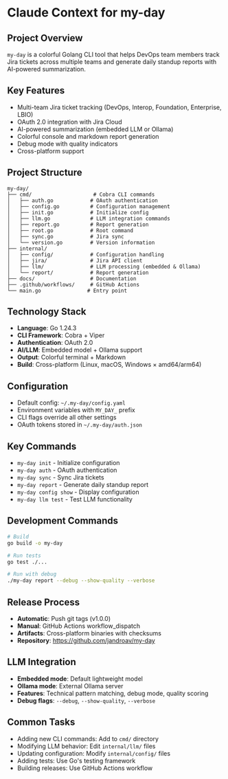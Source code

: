 # Claude Context for my-day

## Project Overview
`my-day` is a colorful Golang CLI tool that helps DevOps team members track Jira tickets across multiple teams and generate daily standup reports with AI-powered summarization.

## Key Features
- Multi-team Jira ticket tracking (DevOps, Interop, Foundation, Enterprise, LBIO)
- OAuth 2.0 integration with Jira Cloud
- AI-powered summarization (embedded LLM or Ollama)
- Colorful console and markdown report generation
- Debug mode with quality indicators
- Cross-platform support

## Project Structure
```
my-day/
├── cmd/                    # Cobra CLI commands
│   ├── auth.go            # OAuth authentication
│   ├── config.go          # Configuration management
│   ├── init.go            # Initialize config
│   ├── llm.go             # LLM integration commands
│   ├── report.go          # Report generation
│   ├── root.go            # Root command
│   ├── sync.go            # Jira sync
│   └── version.go         # Version information
├── internal/
│   ├── config/            # Configuration handling
│   ├── jira/              # Jira API client
│   ├── llm/               # LLM processing (embedded & Ollama)
│   └── report/            # Report generation
├── docs/                  # Documentation
├── .github/workflows/     # GitHub Actions
└── main.go               # Entry point
```

## Technology Stack
- **Language**: Go 1.24.3
- **CLI Framework**: Cobra + Viper
- **Authentication**: OAuth 2.0
- **AI/LLM**: Embedded model + Ollama support
- **Output**: Colorful terminal + Markdown
- **Build**: Cross-platform (Linux, macOS, Windows × amd64/arm64)

## Configuration
- Default config: `~/.my-day/config.yaml`
- Environment variables with `MY_DAY_` prefix
- CLI flags override all other settings
- OAuth tokens stored in `~/.my-day/auth.json`

## Key Commands
- `my-day init` - Initialize configuration
- `my-day auth` - OAuth authentication
- `my-day sync` - Sync Jira tickets
- `my-day report` - Generate daily standup report
- `my-day config show` - Display configuration
- `my-day llm test` - Test LLM functionality

## Development Commands
```bash
# Build
go build -o my-day

# Run tests
go test ./...

# Run with debug
./my-day report --debug --show-quality --verbose
```

## Release Process
- **Automatic**: Push git tags (v1.0.0)
- **Manual**: GitHub Actions workflow_dispatch
- **Artifacts**: Cross-platform binaries with checksums
- **Repository**: https://github.com/jandroav/my-day

## LLM Integration
- **Embedded mode**: Default lightweight model
- **Ollama mode**: External Ollama server
- **Features**: Technical pattern matching, debug mode, quality scoring
- **Debug flags**: `--debug`, `--show-quality`, `--verbose`

## Common Tasks
- Adding new CLI commands: Add to `cmd/` directory
- Modifying LLM behavior: Edit `internal/llm/` files
- Updating configuration: Modify `internal/config/` files
- Adding tests: Use Go's testing framework
- Building releases: Use GitHub Actions workflow